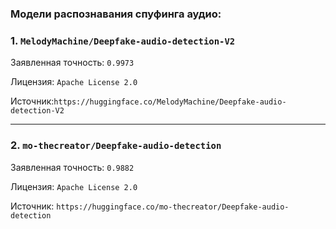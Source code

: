 ### Модели распознавания спуфинга аудио:

### 1. `MelodyMachine/Deepfake-audio-detection-V2`

Заявленная точность: `0.9973`

Лицензия: `Apache License 2.0`

Источник:``https://huggingface.co/MelodyMachine/Deepfake-audio-detection-V2``

---

### 2. `mo-thecreator/Deepfake-audio-detection`

Заявленная точность: `0.9882`

Лицензия: `Apache License 2.0`

Источник: `https://huggingface.co/mo-thecreator/Deepfake-audio-detection`